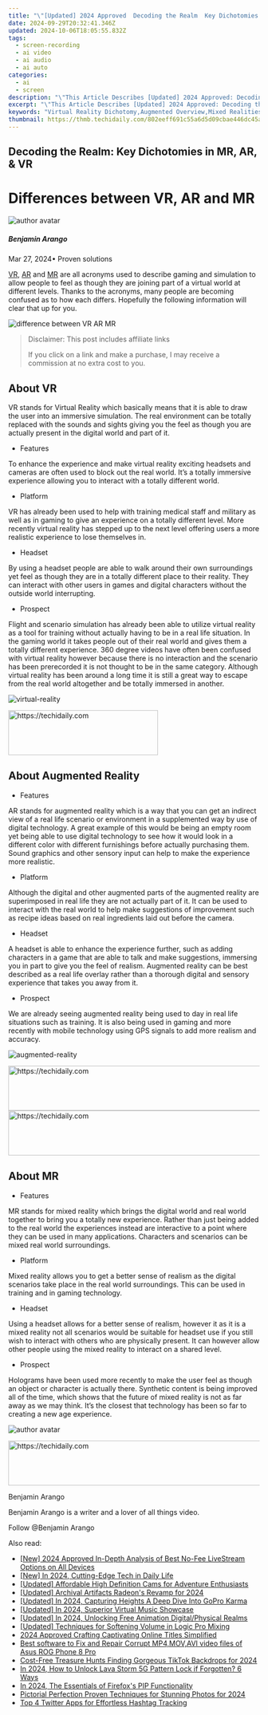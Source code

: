 ```yaml
---
title: "\"[Updated] 2024 Approved  Decoding the Realm  Key Dichotomies in MR, AR, & VR\""
date: 2024-09-29T20:32:41.346Z
updated: 2024-10-06T18:05:55.832Z
tags: 
  - screen-recording
  - ai video
  - ai audio
  - ai auto
categories: 
  - ai
  - screen
description: "\"This Article Describes [Updated] 2024 Approved: Decoding the Realm: Key Dichotomies in MR, AR, & VR\""
excerpt: "\"This Article Describes [Updated] 2024 Approved: Decoding the Realm: Key Dichotomies in MR, AR, & VR\""
keywords: "Virtual Reality Dichotomy,Augmented Overview,Mixed Realities,AR vs VR Insight,MR Contrast Analysis,Immersive Tech Split,Digital Worlds Difference"
thumbnail: https://thmb.techidaily.com/802eeff691c55a6d5d09cbae446dc45a39ed24ae91160c0e7074f7929a9448f1.jpg
---
```


## Decoding the Realm: Key Dichotomies in MR, AR, & VR

# Differences between VR, AR and MR

![author avatar](https://images.wondershare.com/filmora/article-images/benjamin-arango-author.jpg)

##### Benjamin Arango

 Mar 27, 2024• Proven solutions

[VR](https://tools.techidaily.com/wondershare/filmora/download/), [AR]( https://filmora.wondershare.com/virtual-reality/what-is-augmented-reality.html ) and [MR](https://tools.techidaily.com/wondershare/filmora/download/) are all acronyms used to describe gaming and simulation to allow people to feel as though they are joining part of a virtual world at different levels. Thanks to the acronyms, many people are becoming confused as to how each differs. Hopefully the following information will clear that up for you.

![difference between VR AR MR]( https://images.wondershare.com/filmora/article-images/difference-between-vr-ar-mr.jpg
)

>  Disclaimer: This post includes affiliate links
>
>  If you click on a link and make a purchase, I may receive a commission at no extra cost to you.
>

## About VR

 VR stands for Virtual Reality which basically means that it is able to draw the user into an immersive simulation. The real environment can be totally replaced with the sounds and sights giving you the feel as though you are actually present in the digital world and part of it.

* Features

 To enhance the experience and make virtual reality exciting headsets and cameras are often used to block out the real world. It’s a totally immersive experience allowing you to interact with a totally different world.

* Platform

 VR has already been used to help with training medical staff and military as well as in gaming to give an experience on a totally different level. More recently virtual reality has stepped up to the next level offering users a more realistic experience to lose themselves in.

* Headset

 By using a headset people are able to walk around their own surroundings yet feel as though they are in a totally different place to their reality. They can interact with other users in games and digital characters without the outside world interrupting.

* Prospect

 Flight and scenario simulation has already been able to utilize virtual reality as a tool for training without actually having to be in a real life situation. In the gaming world it takes people out of their real world and gives them a totally different experience. 360 degree videos have often been confused with virtual reality however because there is no interaction and the scenario has been prerecorded it is not thought to be in the same category. Although virtual reality has been around a long time it is still a great way to escape from the real world altogether and be totally immersed in another.

![virtual-reality](https://images.wondershare.com/filmora/article-images/virtual-reality.jpg)

<!-- affiliate ads begin -->
<a href="https://aligracehair.sjv.io/c/5597632/1934254/19272" target="_top" id="1934254">
  <img src="//a.impactradius-go.com/display-ad/19272-1934254" border="0" alt="https://techidaily.com" width="300" height="90"/>
</a>
<img height="0" width="0" src="https://aligracehair.sjv.io/i/5597632/1934254/19272" style="position:absolute;visibility:hidden;" border="0" />
<!-- affiliate ads end -->

## About Augmented Reality

* Features

 AR stands for augmented reality which is a way that you can get an indirect view of a real life scenario or environment in a supplemented way by use of digital technology. A great example of this would be being an empty room yet being able to use digital technology to see how it would look in a different color with different furnishings before actually purchasing them. Sound graphics and other sensory input can help to make the experience more realistic.

* Platform

 Although the digital and other augmented parts of the augmented reality are superimposed in real life they are not actually part of it. It can be used to interact with the real world to help make suggestions of improvement such as recipe ideas based on real ingredients laid out before the camera.

* Headset

 A headset is able to enhance the experience further, such as adding characters in a game that are able to talk and make suggestions, immersing you in part to give you the feel of realism. Augmented reality can be best described as a real life overlay rather than a thorough digital and sensory experience that takes you away from it.

* Prospect

 We are already seeing augmented reality being used to day in real life situations such as training. It is also being used in gaming and more recently with mobile technology using GPS signals to add more realism and accuracy.

![augmented-reality](https://images.wondershare.com/filmora/article-images/augmented-reality.jpg)

<!-- affiliate ads begin -->
<a href="https://appsumo.8odi.net/c/5597632/2111981/7443" target="_top" id="2111981">
  <img src="//a.impactradius-go.com/display-ad/7443-2111981" border="0" alt="https://techidaily.com" width="728" height="90"/>
</a>
<img height="0" width="0" src="https://appsumo.8odi.net/i/5597632/2111981/7443" style="position:absolute;visibility:hidden;" border="0" />
<!-- affiliate ads end -->

<!-- affiliate ads begin -->
<a href="https://dhgate.sjv.io/c/5597632/2106658/12108" target="_top" id="2106658">
  <img src="//a.impactradius-go.com/display-ad/12108-2106658" border="0" alt="https://techidaily.com" width="728" height="90"/>
</a>
<img height="0" width="0" src="https://dhgate.sjv.io/i/5597632/2106658/12108" style="position:absolute;visibility:hidden;" border="0" />
<!-- affiliate ads end -->

## About MR

* Features

 MR stands for mixed reality which brings the digital world and real world together to bring you a totally new experience. Rather than just being added to the real world the experiences instead are interactive to a point where they can be used in many applications. Characters and scenarios can be mixed real world surroundings.

* Platform

 Mixed reality allows you to get a better sense of realism as the digital scenarios take place in the real world surroundings. This can be used in training and in gaming technology.

* Headset

 Using a headset allows for a better sense of realism, however it as it is a mixed reality not all scenarios would be suitable for headset use if you still wish to interact with others who are physically present. It can however allow other people using the mixed reality to interact on a shared level.

* Prospect

 Holograms have been used more recently to make the user feel as though an object or character is actually there. Synthetic content is being improved all of the time, which shows that the future of mixed reality is not as far away as we may think. It’s the closest that technology has been so far to creating a new age experience.

![author avatar](https://images.wondershare.com/filmora/article-images/benjamin-arango-author.jpg)

<!-- affiliate ads begin -->
<a href="https://appsumo.8odi.net/c/5597632/2144285/7443" target="_top" id="2144285">
  <img src="//a.impactradius-go.com/display-ad/7443-2144285" border="0" alt="https://techidaily.com" width="728" height="90"/>
</a>
<img height="0" width="0" src="https://appsumo.8odi.net/i/5597632/2144285/7443" style="position:absolute;visibility:hidden;" border="0" />
<!-- affiliate ads end -->

Benjamin Arango

Benjamin Arango is a writer and a lover of all things video.

Follow @Benjamin Arango


<ins class="adsbygoogle"
     style="display:block"
     data-ad-format="autorelaxed"
     data-ad-client="ca-pub-7571918770474297"
     data-ad-slot="1223367746"></ins>



<ins class="adsbygoogle"
     style="display:block"
     data-ad-client="ca-pub-7571918770474297"
     data-ad-slot="8358498916"
     data-ad-format="auto"
     data-full-width-responsive="true"></ins>


<span class="atpl-alsoreadstyle">Also read:</span>
<div><ul>
<li><a href="https://article-tips.techidaily.com/new-2024-approved-in-depth-analysis-of-best-no-fee-livestream-options-on-all-devices/"><u>[New] 2024 Approved In-Depth Analysis of Best No-Fee LiveStream Options on All Devices</u></a></li>
<li><a href="https://article-tips.techidaily.com/new-in-2024-cutting-edge-tech-in-daily-life/"><u>[New] In 2024, Cutting-Edge Tech in Daily Life</u></a></li>
<li><a href="https://article-tips.techidaily.com/updated-affordable-high-definition-cams-for-adventure-enthusiasts/"><u>[Updated] Affordable High Definition Cams for Adventure Enthusiasts</u></a></li>
<li><a href="https://screen-sharing-recording.techidaily.com/updated-archival-artifacts-radeons-revamp-for-2024/"><u>[Updated] Archival Artifacts Radeon's Revamp for 2024</u></a></li>
<li><a href="https://article-tips.techidaily.com/updated-in-2024-capturing-heights-a-deep-dive-into-gopro-karma/"><u>[Updated] In 2024, Capturing Heights A Deep Dive Into GoPro Karma</u></a></li>
<li><a href="https://article-tips.techidaily.com/updated-in-2024-superior-virtual-music-showcase/"><u>[Updated] In 2024, Superior Virtual Music Showcase</u></a></li>
<li><a href="https://fox-links.techidaily.com/updated-in-2024-unlocking-free-animation-digitalphysical-realms/"><u>[Updated] In 2024, Unlocking Free Animation Digital/Physical Realms</u></a></li>
<li><a href="https://article-tips.techidaily.com/updated-techniques-for-softening-volume-in-logic-pro-mixing/"><u>[Updated] Techniques for Softening Volume in Logic Pro Mixing</u></a></li>
<li><a href="https://fox-glue.techidaily.com/2024-approved-crafting-captivating-online-titles-simplified/"><u>2024 Approved Crafting Captivating Online Titles Simplified</u></a></li>
<li><a href="https://phone-solutions.techidaily.com/best-software-to-fix-and-repair-corrupt-mp4-mov-avi-video-files-of-asus-rog-phone-8-pro-by-stellar-video-repair-mobile-video-repair/"><u>Best software to Fix and Repair Corrupt MP4,MOV,AVI video files of Asus ROG Phone 8 Pro</u></a></li>
<li><a href="https://article-files.techidaily.com/cost-free-treasure-hunts-finding-gorgeous-tiktok-backdrops-for-2024/"><u>Cost-Free Treasure Hunts Finding Gorgeous TikTok Backdrops for 2024</u></a></li>
<li><a href="https://android-unlock.techidaily.com/in-2024-how-to-unlock-lava-storm-5g-pattern-lock-if-forgotten-6-ways-by-drfone-android/"><u>In 2024, How to Unlock Lava Storm 5G Pattern Lock if Forgotten? 6 Ways</u></a></li>
<li><a href="https://article-tips.techidaily.com/in-2024-the-essentials-of-firefoxs-pip-functionality/"><u>In 2024, The Essentials of Firefox's PIP Functionality</u></a></li>
<li><a href="https://fox-access.techidaily.com/pictorial-perfection-proven-techniques-for-stunning-photos-for-2024/"><u>Pictorial Perfection Proven Techniques for Stunning Photos for 2024</u></a></li>
<li><a href="https://technical-tips.techidaily.com/top-4-twitter-apps-for-effortless-hashtag-tracking/"><u>Top 4 Twitter Apps for Effortless Hashtag Tracking</u></a></li>
</ul></div>


